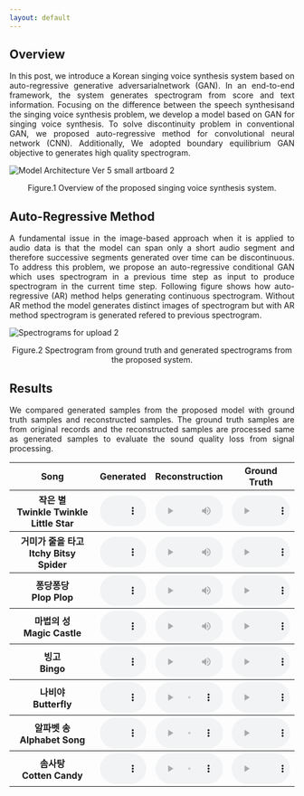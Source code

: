 ```yaml
---
layout: default
---
```


## Overview
<p align="justify">
In this post, we  introduce  a  Korean  singing  voice  synthesis  system  based  on  auto-regressive  generative  adversarialnetwork (GAN). In an end-to-end framework, the system generates spectrogram from score and text information. Focusing on the difference between the speech synthesisand the singing voice synthesis problem, we develop a model based on GAN for singing voice synthesis. To solve discontinuity problem in conventional GAN, we proposed auto-regressive method for convolutional neural network (CNN). Additionally, We adopted boundary equilibrium GAN objective to generates high quality spectrogram.
</p>

![Model Architecture Ver 5 small artboard 2](https://user-images.githubusercontent.com/15067112/67160811-804e5180-f38f-11e9-8304-1c99420d644a.jpg)
<p align="center">Figure.1 Overview of the proposed singing voice synthesis system.</p>

## Auto-Regressive Method
<p align="justify">
A fundamental issue in the image-based approach when it is applied to audio data is that the model can span only a short audio segment and therefore successive segments generated over time can be discontinuous. To address this problem, we propose an auto-regressive conditional GAN which uses spectrogram in a previous time step as input to produce spectrogram in the current time step. 
Following figure shows how auto-regressive (AR) method helps generating continuous spectrogram. Without AR method the model generates distinct images of spectrogram but with AR method spectrogram is generated refered to previous spectrogram. 
</p>

![Spectrograms for upload 2](https://user-images.githubusercontent.com/15067112/67160822-a4aa2e00-f38f-11e9-969e-6f2fd1b878eb.jpg)
<p align="center">Figure.2 Spectrogram from ground truth and generated spectrograms from the proposed system.</p>

## Results
<p align="justify">
We compared generated samples from the proposed model with ground truth samples and reconstructed samples. The ground truth samples are from original records and the reconstructed samples are processed same as generated samples to evaluate the sound quality loss from signal processing. 
</p>

<script>
function pauseOthers(ele) {
    $("audio").not(ele).each(function (index, audio) {audio.pause();});
}
</script>

<style>
.main-content table {
    display: inline-table;
}
table {
    table-layout:fixed;
    width: 100%;
    overflow: hidden;
}
#player{
    width: 100%;
}
</style>

<table>
    <tr>
        <th> Song </th>
        <th> Generated </th>
        <th> Reconstruction </th>
        <th> Ground Truth </th>
    </tr>
    <tr>
        <th> 작은 별 <br> Twinkle Twinkle <br> Little Star </th>
        <th> <audio controls id="player" onplay="pauseOthers(this);"><source src="assets/audios/model4/star1_model4.mp3" type="audio/mpeg"></audio> </th>
        <th> <audio controls id="player" onplay="pauseOthers(this);"><source src="assets/audios/recon/star1_recon.mp3" type="audio/mpeg"></audio> </th>
        <th> <audio controls id="player" onplay="pauseOthers(this);"><source src="assets/audios/ground/star1_ground.mp3" type="audio/mpeg"></audio> </th>
    </tr>
    <tr>
        <th> 거미가 줄을 타고 <br> Itchy Bitsy Spider </th>
        <th> <audio controls id="player" onplay="pauseOthers(this);"><source src="assets/audios/model4/spider1_model4.mp3" type="audio/mpeg"></audio> </th>
        <th> <audio controls id="player" onplay="pauseOthers(this);"><source src="assets/audios/recon/spider1_recon.mp3" type="audio/mpeg"></audio> </th>
        <th> <audio controls id="player" onplay="pauseOthers(this);"><source src="assets/audios/ground/spider1_ground.mp3" type="audio/mpeg"></audio> </th>
    </tr>
    <tr>
        <th> 퐁당퐁당 <br> Plop Plop </th>
        <th> <audio controls id="player" onplay="pauseOthers(this);"><source src="assets/audios/model4/pong1_model4.mp3" type="audio/mpeg"></audio> </th>
        <th> <audio controls id="player" onplay="pauseOthers(this);"><source src="assets/audios/recon/pong1_recon.mp3" type="audio/mpeg"></audio> </th>
        <th> <audio controls id="player" onplay="pauseOthers(this);"><source src="assets/audios/ground/pong1_ground.mp3" type="audio/mpeg"></audio> </th>
    </tr>
    <tr>
        <th> 마법의 성 <br> Magic Castle </th>
        <th> <audio controls id="player" onplay="pauseOthers(this);"><source src="assets/audios/model4/magic1_model4.mp3" type="audio/mpeg"></audio> </th>
        <th> <audio controls id="player" onplay="pauseOthers(this);"><source src="assets/audios/recon/magic1_recon.mp3" type="audio/mpeg"></audio> </th>
        <th> <audio controls id="player" onplay="pauseOthers(this);"><source src="assets/audios/ground/magic1_ground.mp3" type="audio/mpeg"></audio> </th>
    </tr>
    <tr>
        <th> 빙고 <br> Bingo </th>
        <th> <audio controls id="player" onplay="pauseOthers(this);"><source src="assets/audios/model4/bingo1_model4.mp3" type="audio/mpeg"></audio> </th>
        <th> <audio controls id="player" onplay="pauseOthers(this);"><source src="assets/audios/recon/bingo1_recon.mp3" type="audio/mpeg"></audio> </th>
        <th> <audio controls id="player" onplay="pauseOthers(this);"><source src="assets/audios/ground/bingo1_ground.mp3" type="audio/mpeg"></audio> </th>
    </tr>
    <tr>
        <th> 나비야 <br> Butterfly </th>
        <th> <audio controls id="player" onplay="pauseOthers(this);"><source src="assets/audios/model4/butterfly1_model4.mp3" type="audio/mpeg"></audio> </th>
        <th> <audio controls id="player" onplay="pauseOthers(this);"><source src="assets/audios/recon/butterfly1_recon.mp3" type="audio/mpeg"></audio> </th>
        <th> <audio controls id="player" onplay="pauseOthers(this);"><source src="assets/audios/ground/butterfly1_ground.mp3" type="audio/mpeg"></audio> </th>
    </tr>
    <tr>
        <th> 알파벳 송 <br> Alphabet Song </th>
        <th> <audio controls id="player" onplay="pauseOthers(this);"><source src="assets/audios/model4/alpha1_model4.mp3" type="audio/mpeg"></audio> </th>
        <th> <audio controls id="player" onplay="pauseOthers(this);"><source src="assets/audios/recon/alpha1_recon.mp3" type="audio/mpeg"></audio> </th>
        <th> <audio controls id="player" onplay="pauseOthers(this);"><source src="assets/audios/ground/alpha1_ground.mp3" type="audio/mpeg"></audio> </th>
    </tr>
    <tr>
        <th> 솜사탕 <br> Cotten Candy </th>
        <th> <audio controls id="player" onplay="pauseOthers(this);"><source src="assets/audios/model4/candy1_model4.mp3" type="audio/mpeg"></audio> </th>
        <th> <audio controls id="player" onplay="pauseOthers(this);"><source src="assets/audios/recon/candy1_recon.mp3" type="audio/mpeg"></audio> </th>
        <th> <audio controls id="player" onplay="pauseOthers(this);"><source src="assets/audios/ground/candy1_ground.mp3" type="audio/mpeg"></audio> </th>
    </tr>
</table>